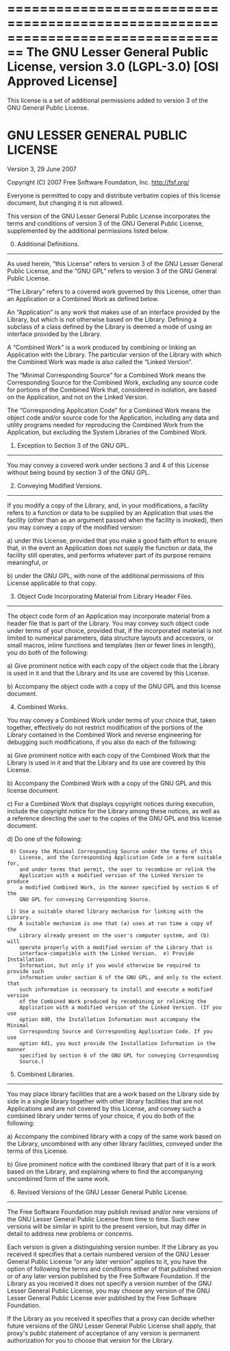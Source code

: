 

================================================================================
      The GNU Lesser General Public License, version 3.0 (LGPL-3.0)
                            [OSI Approved License]
================================================================================

This license is a set of additional permissions added to version 3 of the GNU
General Public License.


GNU LESSER GENERAL PUBLIC LICENSE
=================================

Version 3, 29 June 2007

Copyright (C) 2007 Free Software Foundation, Inc. <http://fsf.org/>

Everyone is permitted to copy and distribute verbatim copies of this license
document, but changing it is not allowed.

This version of the GNU Lesser General Public License incorporates the terms and
conditions of version 3 of the GNU General Public License, supplemented by the
additional permissions listed below.


0. Additional Definitions.
--------------------------

As used herein, “this License” refers to version 3 of the GNU Lesser General
Public License, and the “GNU GPL” refers to version 3 of the GNU General Public
License.

“The Library” refers to a covered work governed by this License, other than an
Application or a Combined Work as defined below.

An “Application” is any work that makes use of an interface provided by the
Library, but which is not otherwise based on the Library. Defining a subclass of
a class defined by the Library is deemed a mode of using an interface provided
by the Library.

A “Combined Work” is a work produced by combining or linking an Application with
the Library. The particular version of the Library with which the Combined Work
was made is also called the “Linked Version”.

The “Minimal Corresponding Source” for a Combined Work means the Corresponding
Source for the Combined Work, excluding any source code for portions of the
Combined Work that, considered in isolation, are based on the Application, and
not on the Linked Version.

The “Corresponding Application Code” for a Combined Work means the object code
and/or source code for the Application, including any data and utility programs
needed for reproducing the Combined Work from the Application, but excluding the
System Libraries of the Combined Work.


1. Exception to Section 3 of the GNU GPL.
-----------------------------------------

You may convey a covered work under sections 3 and 4 of this License without
being bound by section 3 of the GNU GPL.


2. Conveying Modified Versions.
-------------------------------

If you modify a copy of the Library, and, in your modifications, a facility
refers to a function or data to be supplied by an Application that uses the
facility (other than as an argument passed when the facility is invoked), then
you may convey a copy of the modified version:

  a) under this License, provided that you make a good faith effort to ensure
     that, in the event an Application does not supply the function or data, the
     facility still operates, and performs whatever part of its purpose remains
     meaningful, or

  b) under the GNU GPL, with none of the additional permissions of this License
     applicable to that copy.


3. Object Code Incorporating Material from Library Header Files.
----------------------------------------------------------------

The object code form of an Application may incorporate material from a header
file that is part of the Library. You may convey such object code under terms of
your choice, provided that, if the incorporated material is not limited to
numerical parameters, data structure layouts and accessors, or small macros,
inline functions and templates (ten or fewer lines in length), you do both of
the following:

  a) Give prominent notice with each copy of the object code that the Library is
     used in it and that the Library and its use are covered by this License.

  b) Accompany the object code with a copy of the GNU GPL and this license
     document.

4. Combined Works.

You may convey a Combined Work under terms of your choice that, taken together,
effectively do not restrict modification of the portions of the Library
contained in the Combined Work and reverse engineering for debugging such
modifications, if you also do each of the following:

  a) Give prominent notice with each copy of the Combined Work that the Library
     is used in it and that the Library and its use are covered by this License.
  
  b) Accompany the Combined Work with a copy of the GNU GPL and this license
     document.  
  
  c) For a Combined Work that displays copyright notices during execution,
     include the copyright notice for the Library among these notices, as well
     as a reference directing the user to the copies of the GNU GPL and this
     license document.  
  
  d) Do one of the following:
        
     0) Convey the Minimal Corresponding Source under the terms of this
        License, and the Corresponding Application Code in a form suitable for,
        and under terms that permit, the user to recombine or relink the
        Application with a modified version of the Linked Version to produce
        a modified Combined Work, in the manner specified by section 6 of the
        GNU GPL for conveying Corresponding Source.
        
     1) Use a suitable shared library mechanism for linking with the Library.
        A suitable mechanism is one that (a) uses at run time a copy of the
        Library already present on the user's computer system, and (b) will
        operate properly with a modified version of the Library that is
        interface-compatible with the Linked Version.  e) Provide Installation
        Information, but only if you would otherwise be required to provide such
        information under section 6 of the GNU GPL, and only to the extent that
        such information is necessary to install and execute a modified version
        of the Combined Work produced by recombining or relinking the
        Application with a modified version of the Linked Version. (If you use
        option 4d0, the Installation Information must accompany the Minimal
        Corresponding Source and Corresponding Application Code. If you use
        option 4d1, you must provide the Installation Information in the manner
        specified by section 6 of the GNU GPL for conveying Corresponding
        Source.)


5. Combined Libraries.
----------------------

You may place library facilities that are a work based on the Library side by
side in a single library together with other library facilities that are not
Applications and are not covered by this License, and convey such a combined
library under terms of your choice, if you do both of the following:

  a) Accompany the combined library with a copy of the same work based on the
     Library, uncombined with any other library facilities, conveyed under the
     terms of this License.  
     
  b) Give prominent notice with the combined library that part of it is a work
     based on the Library, and explaining where to find the accompanying
     uncombined form of the same work.


6. Revised Versions of the GNU Lesser General Public License.
-------------------------------------------------------------

The Free Software Foundation may publish revised and/or new versions of the GNU
Lesser General Public License from time to time. Such new versions will be
similar in spirit to the present version, but may differ in detail to address
new problems or concerns.

Each version is given a distinguishing version number. If the Library as you
received it specifies that a certain numbered version of the GNU Lesser General
Public License “or any later version” applies to it, you have the option of
following the terms and conditions either of that published version or of any
later version published by the Free Software Foundation. If the Library as you
received it does not specify a version number of the GNU Lesser General Public
License, you may choose any version of the GNU Lesser General Public License
ever published by the Free Software Foundation.

If the Library as you received it specifies that a proxy can decide whether
future versions of the GNU Lesser General Public License shall apply, that
proxy's public statement of acceptance of any version is permanent authorization
for you to choose that version for the Library.

